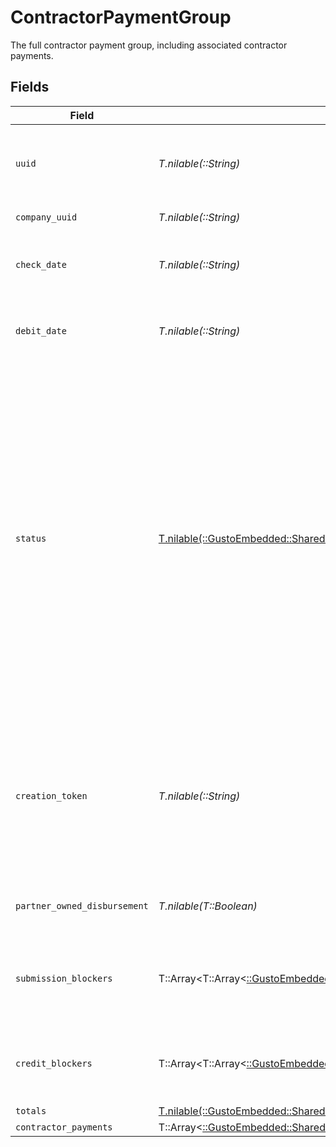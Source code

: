 # ContractorPaymentGroup

The full contractor payment group, including associated contractor payments.


## Fields

| Field                                                                                                                                                                                                                                                                                                     | Type                                                                                                                                                                                                                                                                                                      | Required                                                                                                                                                                                                                                                                                                  | Description                                                                                                                                                                                                                                                                                               |
| --------------------------------------------------------------------------------------------------------------------------------------------------------------------------------------------------------------------------------------------------------------------------------------------------------- | --------------------------------------------------------------------------------------------------------------------------------------------------------------------------------------------------------------------------------------------------------------------------------------------------------- | --------------------------------------------------------------------------------------------------------------------------------------------------------------------------------------------------------------------------------------------------------------------------------------------------------- | --------------------------------------------------------------------------------------------------------------------------------------------------------------------------------------------------------------------------------------------------------------------------------------------------------- |
| `uuid`                                                                                                                                                                                                                                                                                                    | *T.nilable(::String)*                                                                                                                                                                                                                                                                                     | :heavy_minus_sign:                                                                                                                                                                                                                                                                                        | The unique identifier of the contractor payment group.                                                                                                                                                                                                                                                    |
| `company_uuid`                                                                                                                                                                                                                                                                                            | *T.nilable(::String)*                                                                                                                                                                                                                                                                                     | :heavy_minus_sign:                                                                                                                                                                                                                                                                                        | The UUID of the company.                                                                                                                                                                                                                                                                                  |
| `check_date`                                                                                                                                                                                                                                                                                              | *T.nilable(::String)*                                                                                                                                                                                                                                                                                     | :heavy_minus_sign:                                                                                                                                                                                                                                                                                        | The check date of the contractor payment group.                                                                                                                                                                                                                                                           |
| `debit_date`                                                                                                                                                                                                                                                                                              | *T.nilable(::String)*                                                                                                                                                                                                                                                                                     | :heavy_minus_sign:                                                                                                                                                                                                                                                                                        | The debit date of the contractor payment group.                                                                                                                                                                                                                                                           |
| `status`                                                                                                                                                                                                                                                                                                  | [T.nilable(::GustoEmbedded::Shared::ContractorPaymentGroupStatus)](../../models/shared/contractorpaymentgroupstatus.md)                                                                                                                                                                                   | :heavy_minus_sign:                                                                                                                                                                                                                                                                                        | The status of the contractor payment group.  Will be `Funded` if all payments that should be funded (i.e. have `Direct Deposit` for payment method) are funded.  A group can have status `Funded` while having associated payments that have status `Unfunded`, i.e. payment with `Check` payment method. |
| `creation_token`                                                                                                                                                                                                                                                                                          | *T.nilable(::String)*                                                                                                                                                                                                                                                                                     | :heavy_minus_sign:                                                                                                                                                                                                                                                                                        | Token used to make contractor payment group creation idempotent.  Will error if attempting to create a group with a duplicate token.                                                                                                                                                                      |
| `partner_owned_disbursement`                                                                                                                                                                                                                                                                              | *T.nilable(T::Boolean)*                                                                                                                                                                                                                                                                                   | :heavy_minus_sign:                                                                                                                                                                                                                                                                                        | Whether the disbursement is partner owned.                                                                                                                                                                                                                                                                |
| `submission_blockers`                                                                                                                                                                                                                                                                                     | T::Array<T::Array<[::GustoEmbedded::Shared::PayrollSubmissionBlockersType](../../models/shared/payrollsubmissionblockerstype.md)>>                                                                                                                                                                        | :heavy_minus_sign:                                                                                                                                                                                                                                                                                        | List of submission blockers for the contractor payment group.                                                                                                                                                                                                                                             |
| `credit_blockers`                                                                                                                                                                                                                                                                                         | T::Array<T::Array<[::GustoEmbedded::Shared::PayrollCreditBlockersType](../../models/shared/payrollcreditblockerstype.md)>>                                                                                                                                                                                | :heavy_minus_sign:                                                                                                                                                                                                                                                                                        | List of credit blockers for the contractor payment group.                                                                                                                                                                                                                                                 |
| `totals`                                                                                                                                                                                                                                                                                                  | [T.nilable(::GustoEmbedded::Shared::ContractorPaymentGroupTotals)](../../models/shared/contractorpaymentgrouptotals.md)                                                                                                                                                                                   | :heavy_minus_sign:                                                                                                                                                                                                                                                                                        | N/A                                                                                                                                                                                                                                                                                                       |
| `contractor_payments`                                                                                                                                                                                                                                                                                     | T::Array<[::GustoEmbedded::Shared::ContractorPaymentForGroup](../../models/shared/contractorpaymentforgroup.md)>                                                                                                                                                                                          | :heavy_minus_sign:                                                                                                                                                                                                                                                                                        | N/A                                                                                                                                                                                                                                                                                                       |